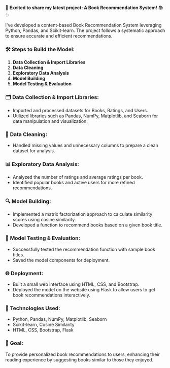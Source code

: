
🚀 **Excited to share my latest project: A Book Recommendation System!** 📚✨

I've developed a content-based Book Recommendation System leveraging Python, Pandas, and Scikit-learn. The project follows a systematic approach to ensure accurate and efficient recommendations.

### 🛠️ **Steps to Build the Model:**
1. **Data Collection & Import Libraries**
2. **Data Cleaning**
3. **Exploratory Data Analysis**
4. **Model Building**
5. **Model Testing & Evaluation**

### 🗂️ **Data Collection & Import Libraries:**
- Imported and processed datasets for Books, Ratings, and Users.
- Utilized libraries such as Pandas, NumPy, Matplotlib, and Seaborn for data manipulation and visualization.

### 🧹 **Data Cleaning:**
- Handled missing values and unnecessary columns to prepare a clean dataset for analysis.

### 📊 **Exploratory Data Analysis:**
- Analyzed the number of ratings and average ratings per book.
- Identified popular books and active users for more refined recommendations.

### 🔍 **Model Building:**
- Implemented a matrix factorization approach to calculate similarity scores using cosine similarity.
- Developed a function to recommend books based on a given book title.

### 📝 **Model Testing & Evaluation:**
- Successfully tested the recommendation function with sample book titles.
- Saved the model components for deployment.

### 🌐 **Deployment:**
- Built a small web interface using HTML, CSS, and Bootstrap.
- Deployed the model on the website using Flask to allow users to get book recommendations interactively.

### 🔗 **Technologies Used:**
- Python, Pandas, NumPy, Matplotlib, Seaborn
- Scikit-learn, Cosine Similarity
- HTML, CSS, Bootstrap, Flask

### 🎯 **Goal:**
To provide personalized book recommendations to users, enhancing their reading experience by suggesting books similar to those they enjoyed.

